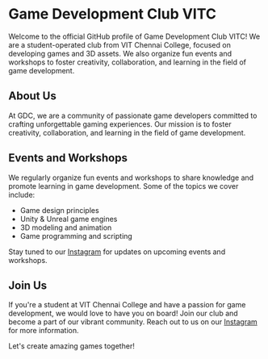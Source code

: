 # Game Development Club VITC

Welcome to the official GitHub profile of Game Development Club VITC! We are a student-operated club from VIT Chennai College, focused on developing games and 3D assets. We also organize fun events and workshops to foster creativity, collaboration, and learning in the field of game development.

## About Us

At GDC, we are a community of passionate game developers committed to crafting unforgettable gaming experiences. Our mission is to foster creativity, collaboration, and learning in the field of game development.
<!--
## Projects

Here are some of our notable projects:

- [Project 1](https://github.com/gamedevvitc/project1): Brief description of the project.
- [Project 2](https://github.com/gamedevvitc/project2): Brief description of the project.
- [Project 3](https://github.com/gamedevvitc/project3): Brief description of the project.

Check out our [Website](https://github.com/gamedevvitc) to explore all our projects!
-->
## Events and Workshops

We regularly organize fun events and workshops to share knowledge and promote learning in game development. Some of the topics we cover include:

- Game design principles
- Unity & Unreal game engines
- 3D modeling and animation
- Game programming and scripting

Stay tuned to our [Instagram](https://instagram.com/gamedev_vitc) for updates on upcoming events and workshops.

## Join Us

If you're a student at VIT Chennai College and have a passion for game development, we would love to have you on board! Join our club and become a part of our vibrant community. Reach out to us on our [Instagram](https://instagram.com/gamedev_vitc) for more information.

Let's create amazing games together!
